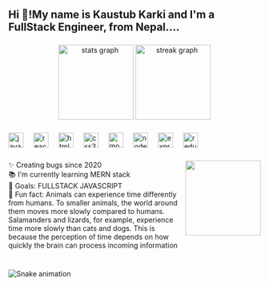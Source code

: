 <h2 align="left">Hi 👋!My name is Kaustub Karki and I'm a FullStack Engineer, from Nepal....</h2>

###

<div align="center">
  <img src="https://github-readme-stats.vercel.app/api?username=kaustubkarki&hide_title=false&hide_rank=false&show_icons=true&include_all_commits=true&count_private=true&disable_animations=false&theme=dracula&locale=en&hide_border=false" height="150" alt="stats graph"  />
  <img src="https://streak-stats.demolab.com?user=kaustubkarki&locale=en&mode=daily&theme=dracula&hide_border=false&border_radius=5" height="150" alt="streak graph"  />
 
</div>

###

<div align="left">
  <img src="https://cdn.jsdelivr.net/gh/devicons/devicon/icons/javascript/javascript-original.svg" height="30" alt="javascript logo"  />
  <img width="12" />
  <img src="https://cdn.jsdelivr.net/gh/devicons/devicon/icons/react/react-original.svg" height="30" alt="react logo"  />
  <img width="12" />
  <img src="https://cdn.jsdelivr.net/gh/devicons/devicon/icons/html5/html5-original.svg" height="30" alt="html5 logo"  />
  <img width="12" />
  <img src="https://cdn.jsdelivr.net/gh/devicons/devicon/icons/css3/css3-original.svg" height="30" alt="css3 logo"  />
  <img width="12" />
  <img src="https://cdn.jsdelivr.net/gh/devicons/devicon/icons/mongodb/mongodb-original.svg" height="30" alt="mongodb logo"  />
  <img width="12" />
  <img src="https://cdn.jsdelivr.net/gh/devicons/devicon/icons/nodejs/nodejs-original.svg" height="30" alt="nodejs logo"  />
  <img width="12" />
  <img src="https://cdn.jsdelivr.net/gh/devicons/devicon/icons/express/express-original.svg" height="30" alt="express logo"  />
  <img width="12" />
  <img src="https://cdn.jsdelivr.net/gh/devicons/devicon/icons/redux/redux-original.svg" height="30" alt="redux logo"  />
</div>

###

<img align="right" height="150" src="https://media.licdn.com/dms/image/D4D03AQEjkxl5e_xgpQ/profile-displayphoto-shrink_200_200/0/1696212499562?e=1721865600&v=beta&t=tCa3RmfR8cRNv4-0Zs89iMjOX0qdX2fwYyg_w_2-7To"  />

###

<p align="left">✨ Creating bugs since 2020<br>📚 I'm currently learning MERN stack<br>🎯 Goals: FULLSTACK JAVASCRIPT<br>🎲 Fun fact: Animals can experience time differently from humans. To smaller animals, the world around them moves more slowly compared to humans. Salamanders and lizards, for example, experience time more slowly than cats and dogs. This is because the perception of time depends on how quickly the brain can process incoming information</p>

###

<br clear="both">

<img src="https://raw.githubusercontent.com/kaustubkarki/kaustubkarki/output/snake.svg" alt="Snake animation" />

###
